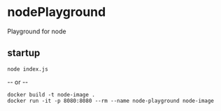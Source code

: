 # nodePlayground
Playground for node

## startup
```
node index.js
```
-- or --  
```
docker build -t node-image .  
docker run -it -p 8080:8080 --rm --name node-playground node-image
```

